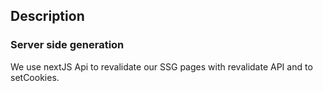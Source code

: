 ## Description

### Server side generation

We use nextJS Api to revalidate our SSG pages with revalidate API and to setCookies.
